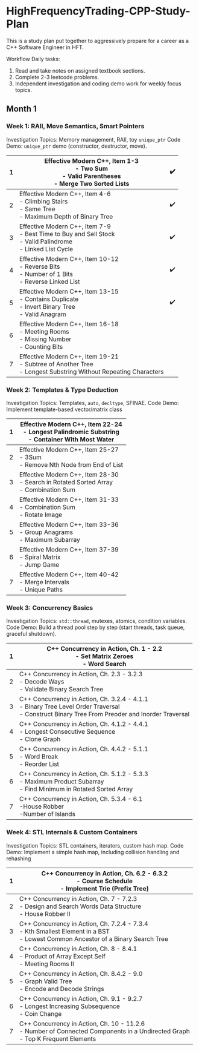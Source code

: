 # HighFrequencyTrading-CPP-Study-Plan

This is a study plan put together to aggressively prepare for a career as a C++ Software Engineer in HFT. 

Workflow
Daily tasks:
1. Read and take notes on assigned textbook sections. 
2. Complete 2-3 leetcode problems. 
3. Independent investigation and coding demo work for weekly focus topics. 

## **Month 1**
### **Week 1: RAII, Move Semantics, Smart Pointers**
Investigation Topics: Memory management, RAII, toy `unique_ptr`
Code Demo: `unique_ptr` demo (constructor, destructor, move).

| 1   | Effective Modern C++, Item 1-3<br>- Two Sum<br>- Valid Parentheses<br>- Merge Two Sorted Lists                    | ✔️  |
| --- | ----------------------------------------------------------------------------------------------------------------- | --- |
| 2   | Effective Modern C++, Item 4-6<br>- Climbing Stairs<br>- Same Tree<br>- Maximum Depth of Binary Tree              | ✔️  |
| 3   | Effective Modern C++, Item 7-9<br>- Best Time to Buy and Sell Stock<br>- Valid Palindrome<br>- Linked List Cycle  | ✔️  |
| 4   | Effective Modern C++, Item 10-12<br>- Reverse Bits<br>- Number of 1 Bits<br>- Reverse Linked List                 | ✔️  |
| 5   | Effective Modern C++, Item 13-15<br>- Contains Duplicate<br>- Invert Binary Tree<br>- Valid Anagram               | ✔️  |
| 6   | Effective Modern C++, Item 16-18<br>- Meeting Rooms<br>- Missing Number<br>- Counting Bits                        |     |
| 7   | Effective Modern C++, Item 19-21<br>- Subtree of Another Tree<br>- Longest Substring Without Repeating Characters |     |

### **Week 2: Templates & Type Deduction**
Investigation Topics: Templates, `auto`, `decltype`, SFINAE.
Code Demo: Implement template-based vector/matrix class 

| 1   | **Effective Modern C++, Item 22-24<br>- Longest Palindromic Substring<br>- Container With Most Water** |
| --- | ------------------------------------------------------------------------------------------------------ |
| 2   | Effective Modern C++, Item 25-27<br>- 3Sum<br>- Remove Nth Node from End of List                       |
| 3   | Effective Modern C++, Item 28-30<br>- Search in Rotated Sorted Array<br>- Combination Sum              |
| 4   | Effective Modern C++, Item 31-33<br>- Combination Sum<br>- Rotate Image<br>                            |
| 5   | Effective Modern C++, Item 33-36<br>- Group Anagrams<br>- Maximum Subarray                             |
| 6   | Effective Modern C++, Item 37-39<br>- Spiral Matrix<br>- Jump Game                                     |
| 7   | Effective Modern C++, Item 40-42<br>- Merge Intervals<br>- Unique Paths                                |

### Week 3: Concurrency Basics
Investigation Topics: `std::thread`, mutexes, atomics, condition variables.
Code Demo: Build a thread pool step by step (start threads, task queue, graceful shutdown).

| 1   | C++ Concurrency in Action, Ch. 1 - 2.2<br>- Set Matrix Zeroes<br>- Word Search                                                                    |
| --- | ------------------------------------------------------------------------------------------------------------------------------------------------- |
| 2   | C++ Concurrency in Action, Ch. 2.3 - 3.2.3<br>- Decode Ways<br>- Validate Binary Search Tree                                                      |
| 3   | C++ Concurrency in Action, Ch. 3.2.4 - 4.1.1<br>- Binary Tree Level Order Traversal<br>- Construct Binary Tree From Preoder and Inorder Traversal |
| 4   | C++ Concurrency in Action, Ch. 4.1.2 - 4.4.1<br>- Longest Consecutive Sequence<br>- Clone Graph                                                   |
| 5   | C++ Concurrency in Action, Ch. 4.4.2 - 5.1.1<br>- Word Break<br>- Reorder List                                                                    |
| 6   | C++ Concurrency in Action, Ch. 5.1.2 - 5.3.3<br>- Maximum Product Subarray<br>- Find Minimum in Rotated Sorted Array                              |
| 7   | C++ Concurrency in Action, Ch. 5.3.4 - 6.1<br>-House Robber<br>-Number of Islands                                                                 |

### Week 4: STL Internals & Custom Containers
Investigation Topics:  STL containers, iterators, custom hash map.
Code Demo: Implement a simple hash map, including collision handling and rehashing

| 1   | C++ Concurrency in Action, Ch. 6.2 - 6.3.2<br>- Course Schedule<br>- Implement Trie (Prefix Tree)                                   |
| --- | ----------------------------------------------------------------------------------------------------------------------------------- |
| 2   | C++ Concurrency in Action, Ch. 7 - 7.2.3<br>- Design and Search Words Data Structure<br>- House Robber II                           |
| 3   | C++ Concurrency in Action, Ch. 7.2.4 - 7.3.4<br>- Kth Smallest Element in a BST<br>- Lowest Common Ancestor of a Binary Search Tree |
| 4   | C++ Concurrency in Action, Ch. 8 - 8.4.1<br>- Product of Array Except Self<br>- Meeting Rooms II                                    |
| 5   | C++ Concurrency in Action, Ch. 8.4.2 - 9.0<br>- Graph Valid Tree<br>- Encode and Decode Strings                                     |
| 6   | C++ Concurrency in Action, Ch. 9.1 - 9.2.7<br>- Longest Increasing Subsequence<br>- Coin Change                                     |
| 7   | C++ Concurrency in Action, Ch. 10 - 11.2.6<br>- Number of Connected Components in a Undirected Graph<br>- Top K Frequent Elements   |

